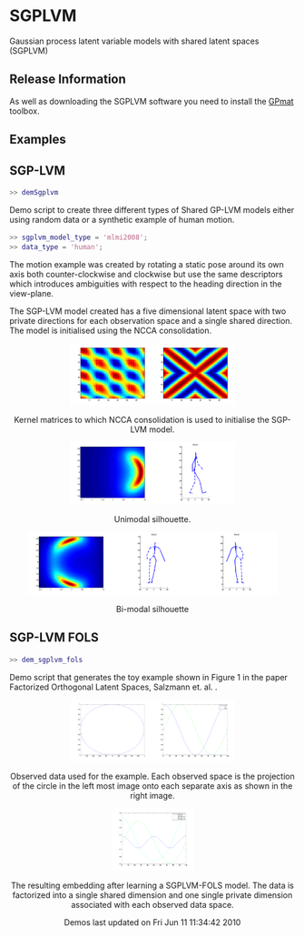 SGPLVM
======

Gaussian process latent variable models with shared latent spaces (SGPLVM)

## Release Information

As well as downloading the SGPLVM software you need to install the <a href="https://github.com/SheffieldML/GPmat">GPmat</a> toolbox.

## Examples

## SGP-LVM

```matlab
>> demSgplvm
```

Demo script to create three different types of Shared GP-LVM models
either using random data or a synthetic example of human motion.


```matlab
>> sgplvm_model_type = 'mlmi2008';
>> data_type = 'human';
```
The motion example was created by rotating a static pose around its
own axis both counter-clockwise and clockwise but use the same
descriptors which introduces ambiguities with respect to the heading
direction in the view-plane.

The SGP-LVM model created has a five dimensional latent space with two
private directions for each observation space and a single shared
direction. The model is initialised using the NCCA consolidation.


<p><center><img src="K_sil.png" width="29%"><img src="K_pose.png" width="29%"><br>

Kernel matrices to which NCCA consolidation is used to initialise the SGP-LVM model.

</center>

<p><center><img src="latent1.png" width="29%"><img src="mode1.png" width="29%"><br>

Unimodal silhouette. 

</center>

<p><center><img src="latent2.png" width="29%"><img src="mode9_top.png" width="29%"><img src="mode9_bottom.png" width="29%"><br>

Bi-modal silhouette

</center></p>

## SGP-LVM FOLS

```matlab
>> dem_sgplvm_fols

```

Demo script that generates the toy example shown in Figure 1 in the paper <it> Factorized Orthogonal Latent Spaces, Salzmann et. al. </it>.

<p><center><img src="data.png" width="29%"><img src="observed.png" width="29%"><br>

Observed data used for the example. Each observed space is the projection of the circle in the left most image onto each separate axis as shown in the right image.

</center>

<p><center><img src="fols.png" width="29%"><br>

The resulting embedding after learning a SGPLVM-FOLS model. The data is factorized into a single shared dimension and one single private dimension associated with each observed data space.

Demos last updated on Fri Jun 11 11:34:42 2010
